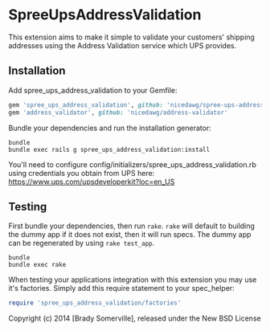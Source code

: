 SpreeUpsAddressValidation
=========================

This extension aims to make it simple to validate your customers' shipping
addresses using the Address Validation service which UPS provides.

Installation
------------

Add spree_ups_address_validation to your Gemfile:

```ruby
gem 'spree_ups_address_validation', github: 'nicedawg/spree-ups-address-validation', branch: '2-2-stable'
gem 'address_validator', github: 'nicedawg/address-validator'
```

Bundle your dependencies and run the installation generator:

```shell
bundle
bundle exec rails g spree_ups_address_validation:install
```

You'll need to configure config/initializers/spree_ups_address_validation.rb
using credentials you obtain from UPS here:
https://www.ups.com/upsdeveloperkit?loc=en_US

Testing
-------

First bundle your dependencies, then run `rake`. `rake` will default to building the dummy app if it does not exist, then it will run specs. The dummy app can be regenerated by using `rake test_app`.

```shell
bundle
bundle exec rake
```

When testing your applications integration with this extension you may use it's factories.
Simply add this require statement to your spec_helper:

```ruby
require 'spree_ups_address_validation/factories'
```

Copyright (c) 2014 [Brady Somerville], released under the New BSD License
